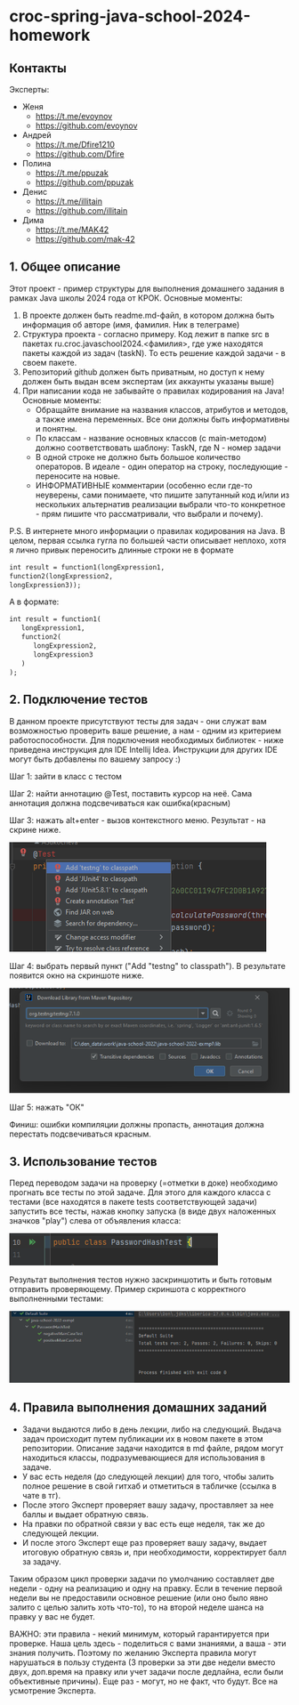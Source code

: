 # croс-spring-java-school-2024-homework

## Контакты

Эксперты:
- Женя     
  - https://t.me/evoynov 
  - https://github.com/evoynov
- Андрей   
  - https://t.me/Dfire1210 
  - https://github.com/Dfire
- Полина   
  - https://t.me/ppuzak
  - https://github.com/ppuzak
- Денис    
  - https://t.me/illitain       
  - https://github.com/illitain
- Дима
  - https://t.me/MAK42
  - https://github.com/mak-42



## 1. Общее описание
Этот проект - пример структуры для выполнения домашнего задания в рамках Java школы 2024 года от КРОК.
Основные моменты:
1) В проекте должен быть readme.md-файл, в котором должна быть информация об авторе (имя, фамилия. Ник в телеграме)
2) Структура проекта - согласно примеру. Код лежит в папке src в пакетах ru.croc.javaschool2024.<фамилия>, где уже находятся пакеты каждой из задач (taskN). То есть решение каждой задачи - в своем пакете.
3) Репозиторий github должен быть приватным, но доступ к нему должен быть выдан всем экспертам (их аккаунты указаны выше)
4) При написании кода не забывайте о правилах кодирования на Java! Основные моменты: 
   - Обращайте внимание на названия классов, атрибутов и методов, а также имена переменных. Все они должны быть информативны и понятны.
   - По классам - название основных классов (с main-методом) должно соответствовать шаблону: TaskN, где N - номер задачи
   - В одной строке не должно быть большое количество операторов. В идеале - один оператор на строку, последующие - переносите на новые.
   - ИНФОРМАТИВНЫЕ комментарии (особенно если где-то неуверены, сами понимаете, что пишите запутанный код и/или из нескольких альтернатив реализации выбрали что-то конкретное - прям пишите что рассматривали, что выбрали и почему).

P.S. В интернете много информации о правилах кодирования на Java. В целом, первая ссылка гугла по большей части описывает неплохо, хотя я лично привык переносить длинные строки не в формате 
```
int result = function1(longExpression1,
function2(longExpression2,
longExpression3));
```
А в формате:
```
int result = function1(
   longExpression1,
   function2(
      longExpression2,
      longExpression3
   )
);
```

## 2. Подключение тестов

В данном проекте присутствуют тесты для задач - они служат вам возможностью проверить ваше решение, 
а нам - одним из критерием работоспособности.
Для подключения необходимых библиотек - ниже приведена инструкция для IDE Intellij Idea.
Инструкции для других IDE могут быть добавлены по вашему запросу :)

Шаг 1: зайти в класс с тестом

Шаг 2: найти аннотацию @Test, поставить курсор на неё. Сама аннотация должна подсвечиваться как ошибка(красным)

Шаг 3: нажать alt+enter - вызов контекстного меню. Результат - на скрине ниже.

![img.png](img.png)

Шаг 4: выбрать первый пункт ("Add "testng" to classpath"). В результате появится окно на скриншоте ниже.

![img_1.png](img_1.png)

Шаг 5: нажать "ОК"

Финиш: ошибки компиляции должны пропасть, аннотация должна перестать подсвечиваться красным.


## 3. Использование тестов

Перед переводом задачи на проверку (=отметки в доке) необходимо прогнать все тесты по этой задаче.
Для этого для каждого класса с тестами (все находятся в пакете tests соответствующей задачи) запустить все тесты, 
нажав кнопку запуска (в виде двух наложенных значков "play") слева от объявления класса:

![img_2.png](img_2.png)

Результат выполнения тестов нужно заскриншотить и быть готовым отправить проверяющему.
Пример скриншота с корректного выполненными тестами:

![img_3.png](img_3.png)



## 4. Правила выполнения домашних заданий

- Задачи выдаются либо в день лекции, либо на следующий. Выдача задач происходит путем публикации их в новом пакете в этом репозитории. Описание задачи находится в md файле, рядом могут находиться классы, подразумевающиеся для использования в задаче.
- У вас есть неделя (до следующей лекции) для того, чтобы залить полное решение в свой гитхаб и отметиться в табличке (ссылка в чате в тг).
- После этого Эксперт проверяет вашу задачу, проставляет за нее баллы и выдает обратную связь.
- На правки по обратной связи у вас есть еще неделя, так же до следующей лекции.
- И после этого Эксперт еще раз проверяет вашу задачу, выдает итоговую обратную связь и, при необходимости, корректирует балл за задачу.

Таким образом цикл проверки задачи по умолчанию составляет две недели - одну на реализацию и одну на правку.
Если в течение первой недели вы не предоставили основное решение (или оно было явно залито с целью залить хоть что-то), то на второй неделе шанса на правку у вас не будет.

ВАЖНО: эти правила - некий минимум, который гарантируется при проверке. Наша цель здесь - поделиться с вами знаниями, а ваша - эти знания получить.
Поэтому по желанию Эксперта правила могут нарушаться в пользу студента (3 проверки за эти две недели вместо двух, доп.время на правку или учет задачи после дедлайна, если были объективные причины).
Еще раз - могут, но не факт, что будут. Все на усмотрение Эксперта.
